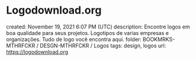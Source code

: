 # Logodownload.org

created: November 19, 2021 6:07 PM (UTC)
description: Encontre logos em boa qualidade para seus projetos. Logotipos de varias empresas e organizações. Tudo de logo você encontra aqui.
folder: BOOKMRKS-MTHRFCKR / DESGN-MTHRFCKR / Logos
tags: design, logos
url: https://logodownload.org